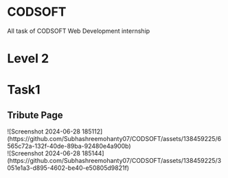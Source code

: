 # CODSOFT
All task of CODSOFT Web Development internship
<H1>Level 2</H1>
<h1>Task1</h1>
<h2>Tribute Page</h2>
![Screenshot 2024-06-28 185112](https://github.com/Subhashreemohanty07/CODSOFT/assets/138459225/6565c72a-132f-40de-89ba-92480e4a900b)
<br>
![Screenshot 2024-06-28 185144](https://github.com/Subhashreemohanty07/CODSOFT/assets/138459225/3051e1a3-d895-4602-be40-e50805d9821f)

